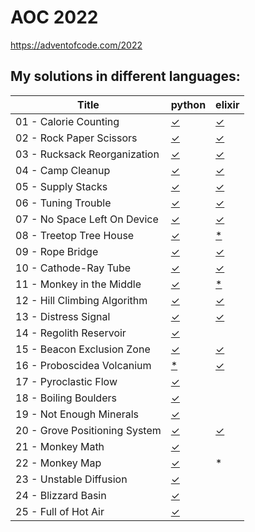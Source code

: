 # AOC 2022

https://adventofcode.com/2022


## My solutions in different languages:

| Title                         | python    | elixir    |
| -                             | -         | -         |
| 01 - Calorie Counting         | [✓][01py] | [✓][01ex] |
| 02 - Rock Paper Scissors      | [✓][02py] | [✓][02ex] |
| 03 - Rucksack Reorganization  | [✓][03py] | [✓][03ex] |
| 04 - Camp Cleanup             | [✓][04py] | [✓][04ex] |
| 05 - Supply Stacks            | [✓][05py] | [✓][05ex] |
| 06 - Tuning Trouble           | [✓][06py] | [✓][06ex] |
| 07 - No Space Left On Device  | [✓][07py] | [✓][07ex] |
| 08 - Treetop Tree House       | [✓][08py] | [*][08ex] |
| 09 - Rope Bridge              | [✓][09py] | [✓][09ex] |
| 10 - Cathode-Ray Tube         | [✓][10py] | [✓][10ex] |
| 11 - Monkey in the Middle     | [✓][11py] | [*][11ex] |
| 12 - Hill Climbing Algorithm  | [✓][12py] | [✓][12ex] |
| 13 - Distress Signal          | [✓][13py] | [✓][13ex] |
| 14 - Regolith Reservoir       | [✓][14py] |           |
| 15 - Beacon Exclusion Zone    | [✓][15py] | [✓][15ex] |
| 16 - Proboscidea Volcanium    | [*][16py] | [✓][16ex] |
| 17 - Pyroclastic Flow         | [✓][17py] |           |
| 18 - Boiling Boulders         | [✓][18py] |           |
| 19 - Not Enough Minerals      | [✓][19py] |           |
| 20 - Grove Positioning System | [✓][20py] | [✓][20ex] |
| 21 - Monkey Math              | [✓][21py] |           |
| 22 - Monkey Map               | [✓][22py] | *         |
| 23 - Unstable Diffusion       | [✓][23py] |           |
| 24 - Blizzard Basin           | [✓][24py] |           |
| 25 - Full of Hot Air          | [✓][25py] |           |


[01py]:  python/day1.py
[02py]:  python/day2.py
[03py]:  python/day3.py
[04py]:  python/day4.py
[05py]:  python/day5.py
[06py]:  python/day6.py
[07py]:  python/day7.py
[08py]:  python/day8.py
[09py]:  python/day9.py
[10py]:  python/day10.py
[11py]:  python/day11.py
[12py]:  python/day12.py
[13py]:  python/day13.py
[14py]:  python/day14.py
[15py]:  python/day15.py
[16py]:  python/day16.py
[17py]:  python/day17.py
[18py]:  python/day18.py
[19py]:  python/day19.py
[20py]:  python/day20.py
[21py]:  python/day21.py
[22py]:  python/day22.py
[23py]:  python/day23.py
[24py]:  python/day24.py
[25py]:  python/day25.py

[01ex]: elixir/day1.exs
[02ex]: elixir/day2.livemd
[03ex]: elixir/day3.livemd
[04ex]: elixir/day4.livemd
[05ex]: elixir/day5.livemd
[06ex]: elixir/day6.livemd
[07ex]: elixir/day7.livemd
[08ex]: elixir/day8.livemd
[09ex]: elixir/day9.livemd
[10ex]: elixir/day10.livemd
[11ex]: elixir/day11.livemd
[12ex]: elixir/day12.livemd
[13ex]: elixir/day13.livemd
[15ex]: elixir/day15.livemd
[16ex]: elixir/day16.livemd
[20ex]: elixir/day20.livemd